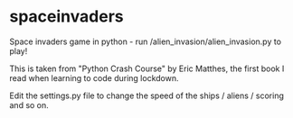 # spaceinvaders
Space invaders game in python - run /alien_invasion/alien_invasion.py to play!

This is taken from "Python Crash Course" by Eric Matthes, the first book I read when learning to code during lockdown.

Edit the settings.py file to change the speed of the ships / aliens / scoring and so on.
